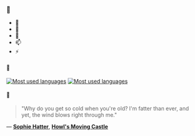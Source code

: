 ### 👋

- 🔭
- 🌱
- 💬
- 📫
- ⚡

#### 🧏

[![Most used languages](https://github-readme-stats-aynah.vercel.app/api/top-langs/?username=aynh&theme=solarized-dark&langs_count=6&layout=compact&hide_title=true)](https://github.com/anuraghazra/github-readme-stats#gh-dark-mode-only)
[![Most used languages](https://github-readme-stats-aynah.vercel.app/api/top-langs/?username=aynh&theme=solarized-light&langs_count=6&layout=compact&hide_title=true)](https://github.com/anuraghazra/github-readme-stats#gh-light-mode-only)

#### 💬

> "Why do you get so cold when you're old? I'm fatter than ever, and yet, the wind blows right through me."

&mdash; [**Sophie Hatter**](https://myanimelist.net/character.php?q=Sophie%20Hatter&cat=character), [**Howl's Moving Castle**](https://myanimelist.net/search/all?q=Howl's%20Moving%20Castle&cat=all)
